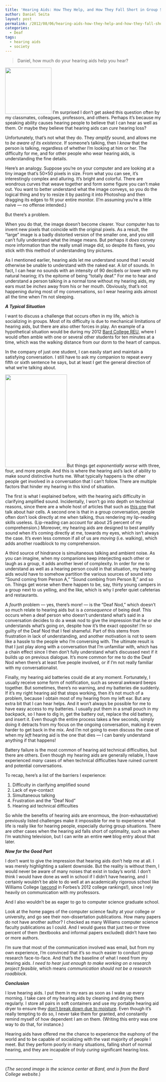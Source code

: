 ```yaml
---
title: 'Hearing Aids: How They Help, and How They Fall Short in Group Situations'
author: Daniel Seita
layout: post
permalink: /2012/08/06/hearing-aids-how-they-help-and-how-they-fall-short-in-group-situations/
categories:
  - Deaf
tags:
  - hearing aids
  - society
---
```

> Daniel, how much do your hearing aids help you hear?

<a href="http://seitad.wordpress.com/2012/07/30/hearing-aids-how-they-help-and-how-they-fall-short-in-group-situations/starkeyhearingaids/" rel="attachment wp-att-379"><img class="alignright size-thumbnail wp-image-379" title="StarkeyHearingAids" alt="" src="http://seitad.files.wordpress.com/2012/07/starkeyhearingaids.jpg?w=150" width="150" height="150" /></a> I&#8217;m surprised I don&#8217;t get asked this question often by my classmates, colleagues, professors, and others. Perhaps it&#8217;s because my speaking ability causes hearing people to believe that I can hear as well as them. Or maybe they believe that hearing aids can *cure* hearing loss?

Unfortunately, that&#8217;s not what they do. They *amplify* sound, and allows me to *be aware of its existence*. If someone&#8217;s talking, then I *know* that the person is talking, regardless of whether I&#8217;m looking at him or her. The difficulty for me, and for other people who wear hearing aids, is understanding the fine details.

<!--more-->

Here&#8217;s an analogy. Suppose you&#8217;re on your computer and are looking at a tiny image that&#8217;s 50&#215;50 pixels in size. From what you can see, it&#8217;s interestingly complex and alluring. It&#8217;s bright and colorful. There are wondrous curves that weave together and form some figure you can&#8217;t make out. You want to better understand what the image conveys, so you do the logical thing and try to resize it by pasting it into Photoshop and then dragging its edges to fit your entire monitor. (I&#8217;m assuming you&#8217;re a little naive &#8212; no offense intended.)

But there&#8217;s a problem.

When you do that, the image doesn&#8217;t become clearer. Your computer has to invent new pixels that coincide with the original pixels. As a result, the &#8220;large&#8221; image is a badly distorted version of the smaller one, and you still can&#8217;t fully understand what the image means. But perhaps it *does* convey more information than the really small image did, so despite its flaws, you stick with this method of understanding tiny pictures.

As I mentioned earlier, hearing aids let me understand sound that I would otherwise be unable to understand with the naked ear. A *lot* of sounds. In fact, I can hear no sounds with an intensity of 90 decibels or lower with my natural hearing; it&#8217;s the epitome of being &#8220;totally deaf.&#8221; For me to hear and understand a person talking in a normal tone without my hearing aids, my ears must be *inches* away from his or her mouth. Obviously, that&#8217;s not happening during most of my conversations, so I wear hearing aids almost all the time when I&#8217;m not sleeping.

***A Typical Situation***

I want to discuss a challenge that occurs often in my life, which is socializing in groups. Most of its difficulty is due to mechanical limitations of hearing aids, but there are also other forces in play. An example of a hypothetical situation would be during my 2012 [Bard College REU][1], where I would often amble with one or several other students for ten minutes at a time, which was the walking distance from our dorm to the heart of campus.

In the company of just one student, I can easily start and maintain a satisfying conversation. I still have to ask my companion to repeat every fifth or sixth sentence he says, but at least I get the general direction of what we&#8217;re talking about.

<a href="http://seitad.wordpress.com/2012/07/30/hearing-aids-how-they-help-and-how-they-fall-short-in-group-situations/bardsciencecenter/" rel="attachment wp-att-386"><img class="alignleft size-medium wp-image-386" title="BardScienceCenter" alt="" src="http://seitad.files.wordpress.com/2012/07/bardsciencecenter.jpg?w=200" width="200" height="300" /></a>But things get *exponentially worse* with three, four, and more people. And this is where the hearing aid&#8217;s lack of ability to make sound distinctive hurts me. What typically happens is the other people get involved in a conversation that I can&#8217;t follow. There are multiple factors that hinder my hearing in this kind of situation.

The first is what I explained before, with the hearing aid&#8217;s difficulty in clarifying amplified sound. Incidentally, I won&#8217;t go into depth on technical reasons, since there are a whole host of articles that such as [this one][2] that talk about hair cells. A second one is that in a group conversation, people often don&#8217;t look directly at me when talking, thus rendering my lip-reading skills useless. (Lip-reading can account for about 25 percent of my comprehension.) Moreover, my hearing aids are designed to best amplify sound when it&#8217;s coming directly at me, towards my eyes, which isn&#8217;t always the case. It&#8217;s even less common if all of us are *moving* (i.e. walking), which adds another roadblock to my comprehension.

A third source of hindrance is simultaneous talking and ambient noise. As you can imagine, when my companions keep interjecting each other or laugh as a group, it adds another level of complexity. In order for me to understand as well as a hearing person could in that situation, my hearing aids would have to somehow partition the various sources of sound into &#8220;Sound coming from Person A,&#8221; &#8220;Sound combing from Person B,&#8221; and so on. Things get worse when there happen to be, say, thirty young campers in a group next to us yelling, and the like, which is why I prefer quiet cafeterias and restaurants.

A *fourth* problem &#8212; yes, there&#8217;s more! &#8212; is the &#8220;Deaf Nod,&#8221; which doesn&#8217;t so much relate to hearing aids but is a *consequence* of being deaf. This occurs when a deaf person who doesn’t understand what’s said in a conversation decides to do a weak nod to give the impression that he or she understands what’s going on, despite how it’s the exact opposite! I’m so guilty of the Deaf Nod that I feel shameful. Part of this stems from frustration in lack of understanding, and another motivation is not to seem like a hassle to the people who I’m conversing with. The ultimate result is that I just play along with a conversation that I’m unfamiliar with, which has a chain effect since I then don’t fully understand what’s discussed next if it builds up on previous dialogue. It’s more common for me to do the Deaf Nod when there’s at least five people involved, or if I’m not really familiar with my conversationalist.

Finally, my hearing aid batteries could die at any moment. Fortunately, I usually receive some form of notification, such as several awkward beeps together. But sometimes, there&#8217;s no warning, and my batteries die suddenly. If it&#8217;s my right hearing aid that stops working, then it&#8217;s not much of a problem, because I obtain most of my hearing from my left ear. But any extra bit that I can hear helps. And it won&#8217;t always be possible for me to have easy access to my batteries. I usually put them in a small pouch in my backpack, so I have to dig in, get the battery out, replace the old battery, and insert it. Even though the entire process takes a few seconds, simply doing it detracts from my focus on the ongoing conversation, making it even harder to get back in the mix. And I&#8217;m not going to even discuss the case of when my *left* hearing aid is the one that dies &#8212; I can barely understand anything if that happens!

Battery failure is the most common of hearing aid technical difficulties, but there are others. Even though my hearing aids are generally reliable, I have experienced *many* cases of when technical difficulties have ruined current and potential conversations.

To recap, here&#8217;s a list of the barriers I experience:

  1. Difficulty in clarifying amplified sound
  2. Lack of eye-contact
  3. Simultaneous talking
  4. Frustration and the &#8220;Deaf Nod&#8221;
  5. Hearing aid technical difficulties

So while the benefits of hearing aids are enormous, the (non-exhaustative) previously listed challenges make it impossible for me to experience what life is really like for hearing people, especially during group situations. There are other cases when the hearing aid falls short of optimality, such as when I&#8217;m watching television, but I can write an entire <del datetime="2012-07-30T17:31:20+00:00">rant</del> blog entry about that later.

***Now for the Good Part***

I don’t want to give the impression that hearing aids don’t help me at all. I was merely highlighting a salient downside. But the reality is without them, I would never be aware of many noises that exist in today&#8217;s world. I don&#8217;t think I would have done as well in school if I didn&#8217;t have hearing, and I certainly wouldn&#8217;t be able to do well at an academically rigorous school like Williams College ([second][3] in Forbes&#8217;s 2012 college rankings!), since I rely heavily on communication with my professors.

And I also wouldn&#8217;t be as eager to go to computer science graduate school.

Look at the home pages of the computer science faulty at your college or university, and go see their non-dissertation publications. How many papers do not have another author? I checked as many Williams computer science faculty publications as I could. And I would guess that just two or three percent of them (textbooks and informal papers excluded) didn&#8217;t have two or more authors.

I&#8217;m sure that most of the communication involved was email, but from my own experience, I&#8217;m convinced that it&#8217;s so much easier to conduct group research face-to-face. And that&#8217;s the baseline of what I need from my hearing aids. *I need to hear just enough to make working on a research project feasible*, which means *communication should not be a research roadblock*.

***Conclusion***

I love hearing aids. I put them in my ears as soon as I wake up every morning. I take care of my hearing aids by cleaning and drying them regularly. I store all pairs in soft containers and use my portable hearing aid dryer to ensure they [don&#8217;t break down due to moisture][4]. Even though it&#8217;s really tempting to do so, I never take them for granted, and constantly remind myself of how dependent I am on them. (Writing this entry was one way to do that, for instance.)

Hearing aids have offered me the chance to experience the euphony of the world and to be capable of socializing with the vast majority of people I meet. But they perform poorly in many situations, falling short of normal hearing, and they are incapable of *truly curing* significant hearing loss.

&#8212;&#8212;&#8212;&#8212;&#8212;&#8212;&#8212;&#8212;&#8212;&#8212;&#8212;

(*The second image is the science center at Bard, and is from the Bard College website.*)

 [1]: http://seitad.wordpress.com/2012/06/03/summer-at-bard/
 [2]: http://www.aidsoff.org/the-reality-about-hearing-aids-the-cure-for-hearing-loss.html
 [3]: http://www.forbes.com/top-colleges/list/
 [4]: http://seitad.wordpress.com/2012/07/18/dont-get-hearing-aids-with-touch-screens/